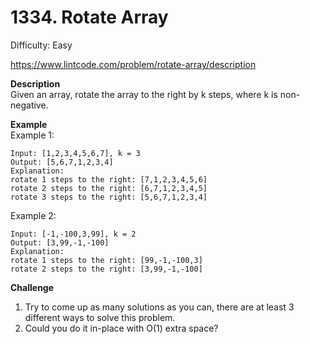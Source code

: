 # 1334. Rotate Array

Difficulty: Easy

https://www.lintcode.com/problem/rotate-array/description

**Description**  
Given an array, rotate the array to the right by k steps, where k is non-negative.

**Example**  
Example 1:
```
Input: [1,2,3,4,5,6,7], k = 3
Output: [5,6,7,1,2,3,4]
Explanation:
rotate 1 steps to the right: [7,1,2,3,4,5,6]
rotate 2 steps to the right: [6,7,1,2,3,4,5]
rotate 3 steps to the right: [5,6,7,1,2,3,4]
```
Example 2:
```
Input: [-1,-100,3,99], k = 2
Output: [3,99,-1,-100]
Explanation: 
rotate 1 steps to the right: [99,-1,-100,3]
rotate 2 steps to the right: [3,99,-1,-100]
```

**Challenge**  
1. Try to come up as many solutions as you can, there are at least 3 different ways to solve this problem.
2. Could you do it in-place with O(1) extra space?